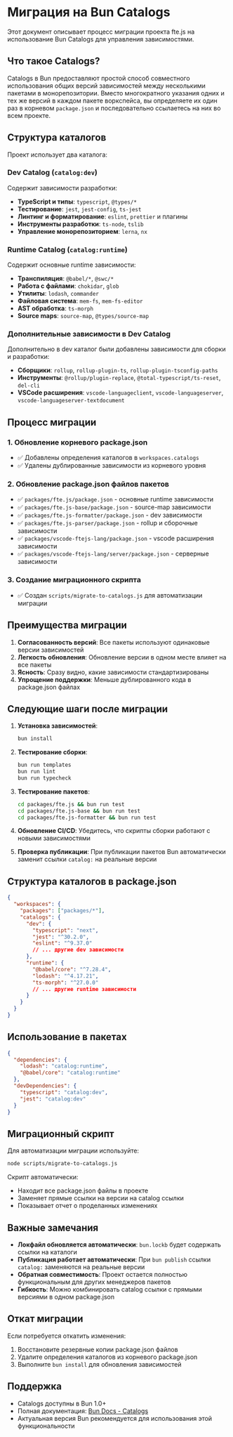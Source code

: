 # Миграция на Bun Catalogs

Этот документ описывает процесс миграции проекта fte.js на использование Bun Catalogs для управления зависимостями.

## Что такое Catalogs?

Catalogs в Bun предоставляют простой способ совместного использования общих версий зависимостей между несколькими пакетами в монорепозитории. Вместо многократного указания одних и тех же версий в каждом пакете воркспейса, вы определяете их один раз в корневом `package.json` и последовательно ссылаетесь на них во всем проекте.

## Структура каталогов

Проект использует два каталога:

### Dev Catalog (`catalog:dev`)
Содержит зависимости разработки:
- **TypeScript и типы**: `typescript`, `@types/*`
- **Тестирование**: `jest`, `jest-config`, `ts-jest`
- **Линтинг и форматирование**: `eslint`, `prettier` и плагины
- **Инструменты разработки**: `ts-node`, `tslib`
- **Управление монорепозиторием**: `lerna`, `nx`

### Runtime Catalog (`catalog:runtime`)
Содержит основные runtime зависимости:
- **Транспиляция**: `@babel/*`, `@swc/*`
- **Работа с файлами**: `chokidar`, `glob`
- **Утилиты**: `lodash`, `commander`
- **Файловая система**: `mem-fs`, `mem-fs-editor`
- **AST обработка**: `ts-morph`
- **Source maps**: `source-map`, `@types/source-map`

### Дополнительные зависимости в Dev Catalog
Дополнительно в dev каталог были добавлены зависимости для сборки и разработки:
- **Сборщики**: `rollup`, `rollup-plugin-ts`, `rollup-plugin-tsconfig-paths`
- **Инструменты**: `@rollup/plugin-replace`, `@total-typescript/ts-reset`, `del-cli`
- **VSCode расширения**: `vscode-languageclient`, `vscode-languageserver`, `vscode-languageserver-textdocument`

## Процесс миграции

### 1. Обновление корневого package.json
- ✅ Добавлены определения каталогов в `workspaces.catalogs`
- ✅ Удалены дублированные зависимости из корневого уровня

### 2. Обновление package.json файлов пакетов
- ✅ `packages/fte.js/package.json` - основные runtime зависимости
- ✅ `packages/fte.js-base/package.json` - source-map зависимости
- ✅ `packages/fte.js-formatter/package.json` - dev зависимости
- ✅ `packages/fte.js-parser/package.json` - rollup и сборочные зависимости
- ✅ `packages/vscode-ftejs-lang/package.json` - vscode расширения зависимости
- ✅ `packages/vscode-ftejs-lang/server/package.json` - серверные зависимости

### 3. Создание миграционного скрипта
- ✅ Создан `scripts/migrate-to-catalogs.js` для автоматизации миграции

## Преимущества миграции

1. **Согласованность версий**: Все пакеты используют одинаковые версии зависимостей
2. **Легкость обновления**: Обновление версии в одном месте влияет на все пакеты
3. **Ясность**: Сразу видно, какие зависимости стандартизированы
4. **Упрощение поддержки**: Меньше дублированного кода в package.json файлах

## Следующие шаги после миграции

1. **Установка зависимостей**:
   ```bash
   bun install
   ```

2. **Тестирование сборки**:
   ```bash
   bun run templates
   bun run lint
   bun run typecheck
   ```

3. **Тестирование пакетов**:
   ```bash
   cd packages/fte.js && bun run test
   cd packages/fte.js-base && bun run test
   cd packages/fte.js-formatter && bun run test
   ```

4. **Обновление CI/CD**: Убедитесь, что скрипты сборки работают с новыми зависимостями

5. **Проверка публикации**: При публикации пакетов Bun автоматически заменит ссылки `catalog:` на реальные версии

## Структура каталогов в package.json

```json
{
  "workspaces": {
    "packages": ["packages/*"],
    "catalogs": {
      "dev": {
        "typescript": "next",
        "jest": "^30.2.0",
        "eslint": "^9.37.0"
        // ... другие dev зависимости
      },
      "runtime": {
        "@babel/core": "^7.28.4",
        "lodash": "^4.17.21",
        "ts-morph": "^27.0.0"
        // ... другие runtime зависимости
      }
    }
  }
}
```

## Использование в пакетах

```json
{
  "dependencies": {
    "lodash": "catalog:runtime",
    "@babel/core": "catalog:runtime"
  },
  "devDependencies": {
    "typescript": "catalog:dev",
    "jest": "catalog:dev"
  }
}
```

## Миграционный скрипт

Для автоматизации миграции используйте:

```bash
node scripts/migrate-to-catalogs.js
```

Скрипт автоматически:
- Находит все package.json файлы в проекте
- Заменяет прямые ссылки на версии на catalog ссылки
- Показывает отчет о проделанных изменениях

## Важные замечания

- **Локфайл обновляется автоматически**: `bun.lockb` будет содержать ссылки на каталоги
- **Публикация работает автоматически**: При `bun publish` ссылки `catalog:` заменяются на реальные версии
- **Обратная совместимость**: Проект остается полностью функциональным для других менеджеров пакетов
- **Гибкость**: Можно комбинировать catalog ссылки с прямыми версиями в одном package.json

## Откат миграции

Если потребуется откатить изменения:

1. Восстановите резервные копии package.json файлов
2. Удалите определения каталогов из корневого package.json
3. Выполните `bun install` для обновления зависимостей

## Поддержка

- Catalogs доступны в Bun 1.0+
- Полная документация: [Bun Docs - Catalogs](https://bun.sh/docs/runtime/bundler#catalogs)
- Актуальная версия Bun рекомендуется для использования этой функциональности
